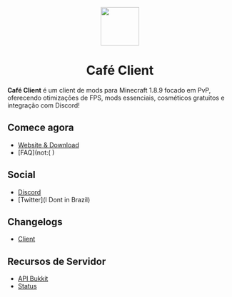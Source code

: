 <p align="center">
  <a href="https://cafeclient.rf.gd"><img src="https://i.imgur.com/4KyLafL.png" width="86" height="86"></a>
</p>

<h1 align="center">Café Client</h1>

**Café Client** é um client de mods para Minecraft 1.8.9 focado em PvP, oferecendo otimizações de FPS, mods essenciais, cosméticos gratuitos e integração com Discord!

## Comece agora

- [Website & Download](https://cafeclient.rf.gd)
- [FAQ](not:( )

## Social

- [Discord](https://discord.gg/3nTzpTfBeF)
- [Twitter](I Dont in Brazil)

## Changelogs

- [Client](https://github.com/CafeClient/Client/releases)

## Recursos de Servidor

- [API Bukkit](https://docs.cafepvpclient.com/bukkit-api)
- [Status](https://status.cafepvpclient.com)
